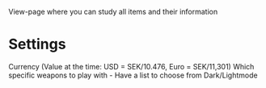 
View-page where you can study all items and their information

# Settings
Currency (Value at the time: USD = SEK/10.476, Euro = SEK/11,301)
Which specific weapons to play with - Have a list to choose from
Dark/Lightmode
